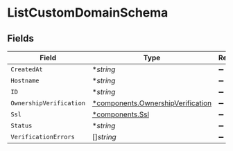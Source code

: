 # ListCustomDomainSchema


## Fields

| Field                                                                             | Type                                                                              | Required                                                                          | Description                                                                       |
| --------------------------------------------------------------------------------- | --------------------------------------------------------------------------------- | --------------------------------------------------------------------------------- | --------------------------------------------------------------------------------- |
| `CreatedAt`                                                                       | **string*                                                                         | :heavy_minus_sign:                                                                | N/A                                                                               |
| `Hostname`                                                                        | **string*                                                                         | :heavy_minus_sign:                                                                | N/A                                                                               |
| `ID`                                                                              | **string*                                                                         | :heavy_minus_sign:                                                                | N/A                                                                               |
| `OwnershipVerification`                                                           | [*components.OwnershipVerification](../../models/shared/ownershipverification.md) | :heavy_minus_sign:                                                                | N/A                                                                               |
| `Ssl`                                                                             | [*components.Ssl](../../models/shared/ssl.md)                                     | :heavy_minus_sign:                                                                | N/A                                                                               |
| `Status`                                                                          | **string*                                                                         | :heavy_minus_sign:                                                                | N/A                                                                               |
| `VerificationErrors`                                                              | []*string*                                                                        | :heavy_minus_sign:                                                                | N/A                                                                               |